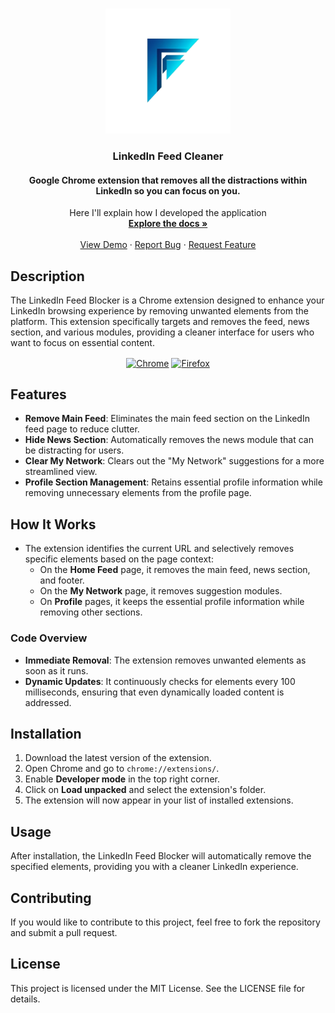 <!-- PROJECT LOGO -->
[link-chrome]: https://chromewebstore.google.com/detail/linkedin-feed-cleaner/filpecgdlifajnphchanobkeealliaci "Chrome Web Store"
[link-firefox]: https://addons.mozilla.org/en-US/firefox/addon/youtube-disblock "Firefox Addons"

<br />
<p align="center">
  <a href="github.com/Olivier_Luethy/TackPad.git">
    <img src="logo.png" alt="Logo" width="200" height="200">
  </a>

  <h3 align="center">LinkedIn Feed Cleaner</h3>
  <h4 align="center">Google Chrome extension that removes all the distractions within LinkedIn so you can focus on you.</h4>

  <p align="center">
    Here I'll explain how I developed the application
    <br />
    <a href="github.com/olivierluethy/LinkedIn-Feed-Cleaner/blob/master/README.md"><strong>Explore the docs »</strong></a>
    <br />
    <br />
    <a href="https://github.com/olivierluethy/LinkedIn-Feed-Cleaner/">View Demo</a>
    ·
    <a href="https://github.com/olivierluethy/LinkedIn-Feed-Cleaner/issues">Report Bug</a>
    ·
    <a href="https://github.com/olivierluethy/LinkedIn-Feed-Cleaner/issues">Request Feature</a>
  </p>
</p>

## Description

The LinkedIn Feed Blocker is a Chrome extension designed to enhance your LinkedIn browsing experience by removing unwanted elements from the platform. This extension specifically targets and removes the feed, news section, and various modules, providing a cleaner interface for users who want to focus on essential content.

<div align="center">

[<img src="https://user-images.githubusercontent.com/574142/232173820-eea32262-2b0f-4ec6-8a38-b1c872981d75.png" height="67" alt="Chrome" valign="middle">][link-chrome]
[<img src="https://user-images.githubusercontent.com/574142/232173822-af2e660f-11df-4d6c-a71b-0e92e9be543f.png" height="67" alt="Firefox" valign="middle">][link-firefox]

</div>

## Features

- **Remove Main Feed**: Eliminates the main feed section on the LinkedIn feed page to reduce clutter.
- **Hide News Section**: Automatically removes the news module that can be distracting for users.
- **Clear My Network**: Clears out the "My Network" suggestions for a more streamlined view.
- **Profile Section Management**: Retains essential profile information while removing unnecessary elements from the profile page.

## How It Works

- The extension identifies the current URL and selectively removes specific elements based on the page context:
  - On the **Home Feed** page, it removes the main feed, news section, and footer.
  - On the **My Network** page, it removes suggestion modules.
  - On **Profile** pages, it keeps the essential profile information while removing other sections.

### Code Overview

- **Immediate Removal**: The extension removes unwanted elements as soon as it runs.
- **Dynamic Updates**: It continuously checks for elements every 100 milliseconds, ensuring that even dynamically loaded content is addressed.

## Installation

1. Download the latest version of the extension.
2. Open Chrome and go to `chrome://extensions/`.
3. Enable **Developer mode** in the top right corner.
4. Click on **Load unpacked** and select the extension's folder.
5. The extension will now appear in your list of installed extensions.

## Usage

After installation, the LinkedIn Feed Blocker will automatically remove the specified elements, providing you with a cleaner LinkedIn experience.

## Contributing

If you would like to contribute to this project, feel free to fork the repository and submit a pull request.

## License

This project is licensed under the MIT License. See the LICENSE file for details.

